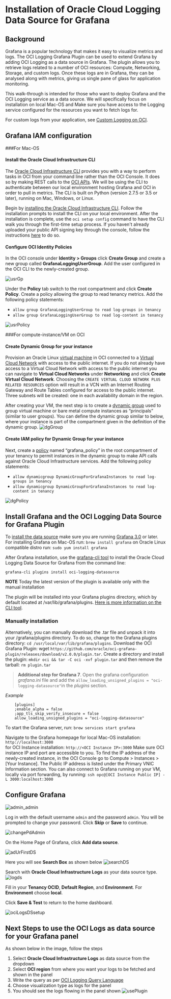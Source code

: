 # Installation of Oracle Cloud Logging Data Source for Grafana

## Background

Grafana is a popular technology that makes it easy to visualize metrics and logs. The OCI Logging Grafana Plugin can be used to extend Grafana by adding OCI Logging as a data source in Grafana. 
The plugin allows you to retrieve logs related to a number of OCI resources: Compute, Networking, Storage, and custom logs. 
Once these logs are in Grafana, they can be analysed along with metrics, giving us single pane of glass for application monitoring. 

This walk-through is intended for those who want to deploy Grafana and the OCI Logging service as a data source.
We will specifically focus on installation on local Mac-OS and 
Make sure you have access to the Logging service configured for the resources you want to fetch logs for.

For custom logs from your application, see [Custom Logging on OCI](https://docs.cloud.oracle.com/en-us/iaas/Content/Logging/Concepts/custom_logs.htm).
## Grafana IAM configuration 

###For Mac-OS
#### Install the Oracle Cloud Infrastructure CLI 

The [Oracle Cloud Infrastructure CLI](https://docs.cloud.oracle.com/iaas/Content/API/Concepts/cliconcepts.htm) provides you with a way to perform tasks in OCI from your command line rather than the OCI Console. It does so by making REST calls to the [OCI APIs](https://docs.cloud.oracle.com/iaas/Content/API/Concepts/usingapi.htm). We will be using the CLI to authenticate between our local environment hosting Grafana and OCI in order to pull in metrics. The CLI is built on Python (version 2.7.5 or 3.5 or later), running on Mac, Windows, or Linux.

Begin by [installing the Oracle Cloud Infrastructure CLI](https://docs.cloud.oracle.com/iaas/Content/API/SDKDocs/cliinstall.htm). Follow the installation prompts to install the CLI on your local environment. After the installation is complete, use the `oci setup config` command to have the CLI walk you through the first-time setup process. If you haven't already uploaded your public API signing key through the console, follow the instructions [here](https://docs.us-phoenix-1.oraclecloud.com/Content/API/Concepts/apisigningkey.htm#How2) to do so. 

#### Configure OCI Identity Policies

In the OCI console under **Identity > Groups** click **Create Group** and create a new group called **GrafanaLoggingUserGroup**. Add the user configured in the OCI CLI to the newly-created group. 

![usrGp](images/usrGp.png)

Under the **Policy** tab switch to the root compartment and click **Create Policy**. Create a policy allowing the group to read tenancy metrics. Add the following policy statements:

- `allow group GrafanaLoggingUserGroup to read log-groups in tenancy`
- `allow group GrafanaLoggingUserGroup to read log-content in tenancy`

![usrPolicy](images/usrPolicy.png)

###For compute-instance/VM on OCI
#### Create Dynamic Group for your instance 
Provision an Oracle Linux [virtual machine](https://docs.cloud.oracle.com/iaas/Content/Compute/Concepts/computeoverview.htm) in OCI connected to a [Virtual Cloud Network](https://docs.cloud.oracle.com/iaas/Content/Network/Tasks/managingVCNs.htm) with access to the public internet. If you do not already have access to a Virtual Cloud Network with access to the public internet you can navigate to **Virtual Cloud Networks** under **Networking** and click **Create Virtual Cloud Network**. Choosing the `CREATE VIRTUAL CLOUD NETWORK PLUS RELATED RESOURCES` option will result in a VCN with an Internet Routing Gateway and Route Tables configured for access to the public internet. Three subnets will be created: one in each availability domain in the region.

After creating your VM, the next step is to create a [dynamic group](https://docs.cloud.oracle.com/iaas/Content/Identity/Tasks/managingdynamicgroups.htm) used to group virtual machine or bare metal compute instances as “principals” (similar to user groups).
You can define the dynamic group similar to below, where your instance is part of the compartment given in the definition of the dynamic group.
![dgGroup](images/dgGroup.png)
#### Create IAM policy for Dynamic Group for your instance 

Next, create a [policy](https://docs.cloud.oracle.com/iaas/Content/Identity/Concepts/policygetstarted.htm) named “grafana_policy” in the root compartment of your tenancy to permit instances in the dynamic group to make API calls against Oracle Cloud Infrastructure services. Add the following policy statements:

* `allow dynamicgroup DynamicGroupForGrafanaInstances to read log-groups in tenancy`
* `allow dynamicgroup DynamicGroupForGrafanaInstances to read log-content in tenancy`

![dgPolicy](images/dgPolicy.png)

## Install Grafana and the OCI Logging Data Source for Grafana Plugin 

To [install the data source](https://grafana.com/plugins/oci-datasource/installation) make sure you are running [Grafana 3.0](https://grafana.com/get) or later.
For installing Grafana
on Mac-OS run: `brew install grafana`
on Oracle Linux compatible distro run: `sudo yum install grafana`

After Grafana installation, use the [grafana-cli tool](http://docs.grafana.org/plugins/installation/) to install the Oracle Cloud Logging Data Source for Grafana from the command line:

```
grafana-cli plugins install oci-logging-datasource
```
**NOTE** Today the latest version of the plugin is available only with the manual installation

The plugin will be installed into your Grafana plugins directory, which by default located at /var/lib/grafana/plugins. [Here is more information on the CLI tool](http://docs.grafana.org/plugins/installation/).

### Manually installation 
 Alternatively, you can manually download the .tar file and unpack it into your /grafana/plugins directory. To do so, change to the Grafana plugins directory: `cd /usr/local/var/lib/grafana/plugins`. Download the OCI Grafana Plugin: wget `https://github.com/oracle/oci-grafana-plugin/releases/download/v2.0.0/plugin.tar`. Create a directory and install the plugin: `mkdir oci && tar -C oci -xvf plugin.tar` and then remove the tarball: `rm plugin.tar`

>  **Additional step for Grafana 7**. Open the grafana configuration  *grafana.ini* file and add the `allow_loading_unsigned_plugins = "oci-logging-datasource"`in the *plugins* section.

*Example* 
```
    [plugins]
    ;enable_alpha = false
    ;app_tls_skip_verify_insecure = false
    allow_loading_unsigned_plugins = "oci-logging-datasource"
```


To start the Grafana server, run: `brew services start grafana`

Navigate to the Grafana homepage 
for local Mac-OS installation: `http://localhost:3000`  
for OCI Instance installation: `http://<OCI Instance IP>:3000`
Make sure OCI instance IP and port are accessible to you.
To find the IP address of the newly-created instance, in the OCI Console go to Compute > Instances > [Your Instance]. The Public IP address is listed under the Primary VNIC Information section. 
You can also connect to Grafana running on your VM, locally via port forwarding, by running:
`ssh opc@[OCI Instance Public IP] -L 3000:localhost:3000`



## Configure Grafana

![admin_admin](images/admin_admin.png)

Log in with the default username `admin` and the password `admin`. You will be prompted to change your password. Click **Skip** or **Save** to continue. 

![changePdAdmin](images/changePdAdmin.png)

On the Home Page of Grafana, click **Add data source**.

![adUrFirstDS](images/adUrFirstDS.png)

Here you will see **Search Box** as shown below
![searchDS](images/searchDS.png)

Search with **Oracle Cloud Infrastructure Logs** as your data source type.
![logds](images/logds.png)

Fill in your **Tenancy OCID**, **Default Region**, and **Environment**. For **Environment** choose **local**. 

Click **Save & Test** to return to the home dashboard. 

![ociLogsDSsetup](images/ociLogsDSsetup.png)

## Next Steps to use the OCI Logs as data source for your Grafana panel

As shown below in the image, follow the steps 
1. Select **Oracle Cloud Infrastructure Logs** as data source from the dropdown
2. Select **OCI region** from where you want your logs to be fetched and shown in the panel
3. Write the query as per [OCI Logging Query Language](https://docs.cloud.oracle.com/en-us/iaas/Content/Logging/Reference/query_language_specification.htm)
4. Choose visualization type as logs for the panel
5. You should see the logs flowing in the panel shown
![usePlugin](images/usePlugin.png)
